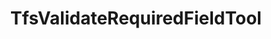 ---
optionsClassName: TfsValidateRequiredFieldToolOptions
optionsClassFullName: MigrationTools.Tools.TfsValidateRequiredFieldToolOptions
configurationSamples: []
description: missng XML code comments
className: TfsValidateRequiredFieldTool
typeName: Tools
architecture: v1
options: []
status: missng XML code comments
processingTarget: missng XML code comments
classFile: /src/MigrationTools.Clients.AzureDevops.ObjectModel/Tools/TfsValidateRequiredFieldTool.cs
optionsClassFile: /src/MigrationTools.Clients.AzureDevops.ObjectModel/Tools/TfsValidateRequiredFieldToolOptions.cs

redirectFrom:
- /Reference/v1/Tools/TfsValidateRequiredFieldToolOptions/
layout: reference
toc: true
permalink: /Reference/Tools/TfsValidateRequiredFieldTool/
title: TfsValidateRequiredFieldTool
categories:
- Tools
- v1
topics:
- topic: notes
  path: /Tools/TfsValidateRequiredFieldTool-notes.md
  exists: false
  markdown: ''
- topic: introduction
  path: /Tools/TfsValidateRequiredFieldTool-introduction.md
  exists: false
  markdown: ''

---